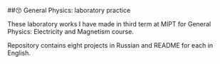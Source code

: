 ##😚   General Physics: laboratory practice

These laboratory works I have made in third term at MIPT for General Physics: Electricity and Magnetism course.

Repository contains eight projects in Russian and README for each in English.
